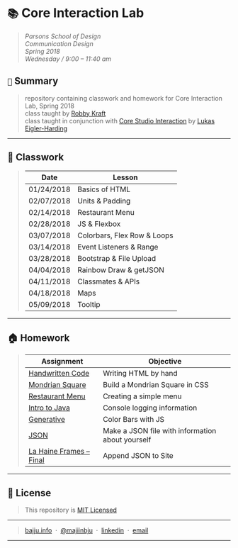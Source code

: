 # `📚` Core Interaction Lab
> *Parsons School of Design<br>
> Communication Design<br>
> Spring 2018<br>
> Wednesday / 9:00 – 11:40 am*
## `📖` Summary
> repository containing classwork and homework for Core Interaction Lab, Spring 2018<br>
> class taught by [Robby Kraft](https://github.com/robbykraft)<br>
> class taught in conjunction with [Core Studio Interaction](https://github.com/majiinbju/core-interaction-studio-2018) by [Lukas Eigler-Harding](https://github.com/leigler)
---
## 🚌 Classwork
> | Date  | Lesson |
> | ------------- | ------------- |
> | 01/24/2018 | Basics of HTML |
> | 02/07/2018 | Units & Padding |
> | 02/14/2018 | Restaurant Menu |
> | 02/28/2018 | JS & Flexbox |
> | 03/07/2018 | Colorbars, Flex Row & Loops |
> | 03/14/2018 | Event Listeners & Range |
> | 03/28/2018 | Bootstrap & File Upload |
> | 04/04/2018 | Rainbow Draw & getJSON |
> | 04/11/2018 | Classmates & APIs |
> | 04/18/2018 | Maps |
> | 05/09/2018 | Tooltip |
---
## 🏠 Homework
> | Assignment  | Objective |
> | ------------- | ------------- |
> | [Handwritten Code](homework/1_handwritten-code/) | Writing HTML by hand |
> | [Mondrian Square](homework/2_mondrian/) | Build a Mondrian Square in CSS |
> | [Restaurant Menu](homework/3_menu/) | Creating a simple menu |
> | [Intro to Java](homework/4_java/) | Console logging information |
> | [Generative](homework/5_color-bars/) | Color Bars with JS |
> | [JSON](homework/6_json/) | Make a JSON file with information about yourself |
> | [La Haine Frames – Final](homework/7_lahaine/) | Append JSON to Site |
---
## 🪪 License
> This repository is [MIT Licensed](LICENSE.md)
---
> [bajju.info](https://www.bajju.info) &nbsp;&middot;&nbsp;
> [@majiinbju](https://github.com/majiinbju) &nbsp;&middot;&nbsp;
> [linkedin](https://www.linkedin.com/in/vivek-bajaj-4a8035152/) &nbsp;&middot;&nbsp;
> [email](mailto:hi@vivekbajaj.design)
---
